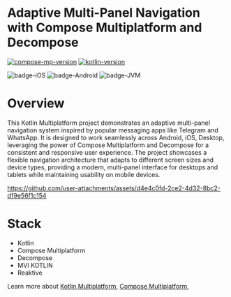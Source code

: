 # Adaptive Multi-Panel Navigation with Compose Multiplatform and Decompose

[![compose-mp-version](https://img.shields.io/badge/compose--multiplatform-1.8.1-blue)](https://github.com/JetBrains/compose-multiplatform)
[![kotlin-version](https://img.shields.io/badge/kotlin-2.1.21-blue)](https://github.com/JetBrains/compose-jb)

![badge-iOS](https://img.shields.io/badge/Platform-iOS-lightgray)
![badge-Android](https://img.shields.io/badge/Platform-Android-brightgreen)
![badge-JVM](https://img.shields.io/badge/Platform-JVM-orange)

# Overview

This Kotlin Multiplatform project demonstrates an adaptive multi-panel navigation system inspired by popular messaging apps like Telegram and WhatsApp. It is designed to work seamlessly across Android, iOS, Desktop, leveraging the power of Compose Multiplatform and Decompose for a consistent and responsive user experience.
The project showcases a flexible navigation architecture that adapts to different screen sizes and device types, providing a modern, multi-panel interface for desktops and tablets while maintaining usability on mobile devices.



https://github.com/user-attachments/assets/d4e4c0fd-2ce2-4d32-8bc2-d19e56f1c154



# Stack
* Kotlin
* Compose Multiplatform
* Decompose
* MVI KOTLIN
* Reaktive


Learn more about [Kotlin Multiplatform](https://www.jetbrains.com/help/kotlin-multiplatform-dev/get-started.html),
[Compose Multiplatform](https://github.com/JetBrains/compose-multiplatform/#compose-multiplatform),

